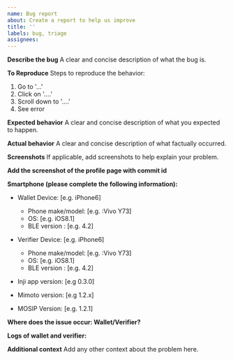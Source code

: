```yaml
---
name: Bug report
about: Create a report to help us improve
title: ''
labels: bug, triage
assignees: 
---
```


**Describe the bug**
A clear and concise description of what the bug is.

**To Reproduce**
Steps to reproduce the behavior:

1. Go to '...'
2. Click on '....'
3. Scroll down to '....'
4. See error

**Expected behavior**
A clear and concise description of what you expected to happen.

**Actual behavior**
A clear and concise description of what factually occurred.

**Screenshots**
If applicable, add screenshots to help explain your problem. 

**Add the screenshot of the profile page with commit id**

**Smartphone (please complete the following information):**

- Wallet Device: [e.g. iPhone6]
  - Phone make/model: [e.g. :Vivo Y73]
  - OS: [e.g. iOS8.1]
  - BLE version : [e.g. 4.2]

- Verifier Device: [e.g. iPhone6]
  - Phone make/model: [e.g. :Vivo Y73]
  - OS: [e.g. iOS8.1]
  - BLE version : [e.g. 4.2]

- Inji app version: [e.g 0.3.0]
- Mimoto version: [e.g 1.2.x]
- MOSIP Version: [e.g. 1.2.1]

**Where does the issue occur: Wallet/Verifier?**

**Logs of wallet and verifier:**

**Additional context**
Add any other context about the problem here.
